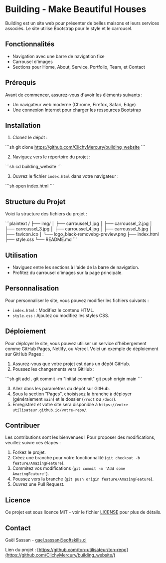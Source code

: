 
# Building - Make Beautiful Houses

Building est un site web pour présenter de belles maisons et leurs services associés. Le site utilise Bootstrap pour le style et le carrousel.

## Fonctionnalités

- Navigation avec une barre de navigation fixe
- Carrousel d'images
- Sections pour Home, About, Service, Portfolio, Team, et Contact

## Prérequis

Avant de commencer, assurez-vous d'avoir les éléments suivants :

- Un navigateur web moderne (Chrome, Firefox, Safari, Edge)
- Une connexion Internet pour charger les ressources Bootstrap

## Installation

1. Clonez le dépôt :

\`\`\`sh
git clone https://github.com/ClichyMercury/building_website
\`\`\`

2. Naviguez vers le répertoire du projet :

\`\`\`sh
cd building_website
\`\`\`

3. Ouvrez le fichier `index.html` dans votre navigateur :

\`\`\`sh
open index.html
\`\`\`

## Structure du Projet

Voici la structure des fichiers du projet :

\`\`\`plaintext
/
├── img/
│   ├── carroussel_1.jpg
│   ├── carroussel_2.jpg
│   ├── carroussel_3.jpg
│   ├── carroussel_4.jpg
│   ├── carroussel_5.jpg
│   ├── favicon.ico
│   └── logo_black-removebg-preview.png
├── index.html
├── style.css
└── README.md
\`\`\`

## Utilisation

- Naviguez entre les sections à l'aide de la barre de navigation.
- Profitez du carrousel d'images sur la page principale.

## Personnalisation

Pour personnaliser le site, vous pouvez modifier les fichiers suivants :

- `index.html` : Modifiez le contenu HTML.
- `style.css` : Ajoutez ou modifiez les styles CSS.

## Déploiement

Pour déployer le site, vous pouvez utiliser un service d'hébergement comme GitHub Pages, Netlify, ou Vercel. Voici un exemple de déploiement sur GitHub Pages :

1. Assurez-vous que votre projet est dans un dépôt GitHub.
2. Poussez les changements vers GitHub :

\`\`\`sh
git add .
git commit -m "Initial commit"
git push origin main
\`\`\`

3. Allez dans les paramètres du dépôt sur GitHub.
4. Sous la section "Pages", choisissez la branche à déployer (généralement `main`) et le dossier (`/root` ou `/docs`).
5. Enregistrez et votre site sera disponible à `https://votre-utilisateur.github.io/votre-repo/`.

## Contribuer

Les contributions sont les bienvenues ! Pour proposer des modifications, veuillez suivre ces étapes :

1. Forkez le projet.
2. Créez une branche pour votre fonctionnalité (`git checkout -b feature/AmazingFeature`).
3. Commitez vos modifications (`git commit -m 'Add some AmazingFeature'`).
4. Poussez vers la branche (`git push origin feature/AmazingFeature`).
5. Ouvrez une Pull Request.

## Licence

Ce projet est sous licence MIT - voir le fichier [LICENSE](LICENSE) pour plus de détails.

## Contact

Gaël Sassan - gael.sassan@softskills.ci

Lien du projet : [https://github.com/ton-utilisateur/ton-repo](https://github.com/ClichyMercury/building_website/)

